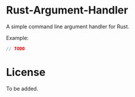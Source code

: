 # Rust-Argument-Handler
 
A simple command line argument handler for Rust.

Example:
```rust
// TODO
```

# License

<!-- TODO -->
To be added.
